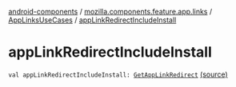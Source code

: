[android-components](../../index.md) / [mozilla.components.feature.app.links](../index.md) / [AppLinksUseCases](index.md) / [appLinkRedirectIncludeInstall](./app-link-redirect-include-install.md)

# appLinkRedirectIncludeInstall

`val appLinkRedirectIncludeInstall: `[`GetAppLinkRedirect`](-get-app-link-redirect/index.md) [(source)](https://github.com/mozilla-mobile/android-components/blob/master/components/feature/app-links/src/main/java/mozilla/components/feature/app/links/AppLinksUseCases.kt#L232)